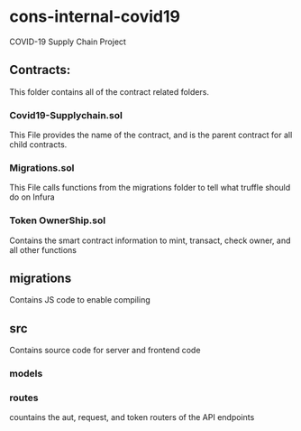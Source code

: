 # cons-internal-covid19

COVID-19 Supply Chain Project

## Contracts:

This folder contains all of the contract related folders.

### Covid19-Supplychain.sol

This File provides the name of the contract, and is the parent contract for all child contracts.

### Migrations.sol

This File calls functions from the migrations folder to tell what truffle should do on Infura

### Token OwnerShip.sol

Contains the smart contract information to mint, transact, check owner, and all other functions

## migrations

Contains JS code to enable compiling

## src

Contains source code for server and frontend code

### models

### routes

countains the aut, request, and token routers of the API endpoints


